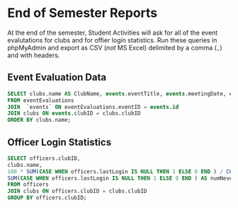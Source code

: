 # End of Semester Reports

At the end of the semester, Student Activities will ask for all of the event evalutations for clubs and for offier login statistics. Run these queries in phpMyAdmin and export as CSV (_not_ MS Excel) delimited by a comma (`,`) and with headers.


## Event Evaluation Data

```sql
SELECT clubs.name AS ClubName, events.eventTitle, events.meetingDate, eventEvaluations. *
FROM eventEvaluations
JOIN  `events` ON eventEvaluations.eventID = events.id
JOIN clubs ON events.clubID = clubs.clubID
ORDER BY clubs.name;
```

## Officer Login Statistics

```sql
SELECT officers.clubID,
clubs.name,
100 * SUM(CASE WHEN officers.lastLogin IS NULL THEN 1 ELSE 0 END ) / COUNT( officers.cwid ) AS pctOfficersNeverLoggedIn,
SUM(CASE WHEN officers.lastLogin IS NULL THEN 1 ELSE 0 END ) AS numNeverLoggedIn, COUNT( officers.cwid ) AS countOfficers
FROM officers
JOIN clubs ON officers.clubID = clubs.clubID
GROUP BY officers.clubID;
```
